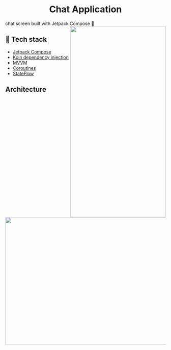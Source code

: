 <h1 align="center">Chat Application</h1>
chat screen built with Jetpack Compose 🙌
<img src="https://github.com/Asiasama710/ChatApp/assets/105972942/a52d4779-9613-463a-9779-1882daab422b" align="right" width="300" height="600"/>

## :rocket: Tech stack
- [Jetpack Compose](https://developer.android.com/jetpack/compose?gclid=CjwKCAiAzKqdBhAnEiwAePEjktk3ROIIxTqejhHWkDEwSaQqoE6GgrNHM8iYKw8xHx5SPPDu0oJ_DxoC8LYQAvD_BwE&gclsrc=aw.ds)
- [Koin dependency injection](https://insert-koin.io/)
- [MVVM](https://en.wikipedia.org/wiki/Model%E2%80%93view%E2%80%93viewmodel)
- [Coroutines](https://developer.android.com/kotlin/coroutines)
- [StateFlow](https://developer.android.com/kotlin/flow/stateflow-and-sharedflow)

## Architecture 
<img src="https://github.com/Asiasama710/ChatApp/assets/105972942/c2f9828c-8fe4-4911-8f94-5548428bbb0b" align="left" width="560" height="400"/>

